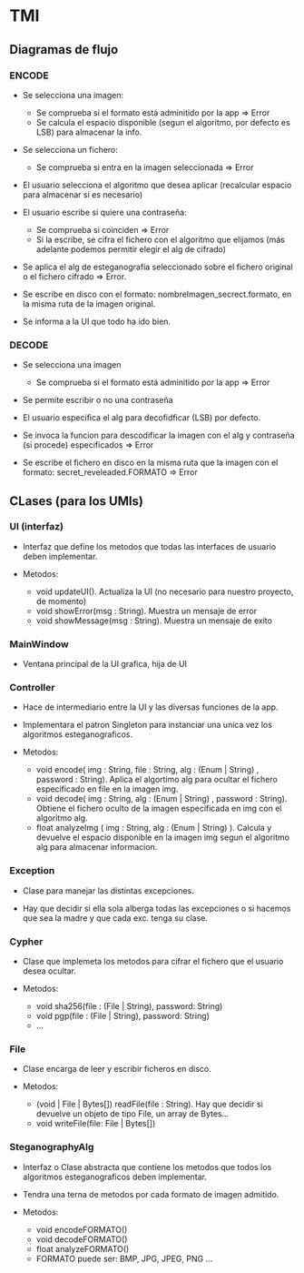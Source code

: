 # TMI

## Diagramas de flujo

### ENCODE

 * Se selecciona una imagen:
    * Se comprueba si el formato está adminitido por la app => Error
    * Se calcula el espacio disponible (segun el algoritmo, por defecto es LSB) para almacenar la info.
 
 * Se selecciona un fichero:
	* Se comprueba si entra en la imagen seleccionada => Error
	
 * El usuario selecciona el algoritmo que desea aplicar (recalcular espacio para almacenar si es necesario)
 
 * El usuario escribe si quiere una contraseña:
	* Se comprueba si coinciden => Error
	* Si la escribe, se cifra el fichero con el algoritmo que elijamos (más adelante podemos permitir elegir el alg de cifrado)
		
 * Se aplica el alg de esteganografía seleccionado sobre el fichero original o el fichero cifrado => Error.
 
 * Se escribe en disco con el formato: nombreImagen_secrect.formato, en la misma ruta de la imagen original.
 
 * Se informa a la UI que todo ha ido bien.

 
### DECODE

 * Se selecciona una imagen
	* Se comprueba si el formato está adminitido por la app => Error
 
 * Se permite escribir o no una contraseña
 
 * El usuario especifica el alg para decofidficar (LSB) por defecto.
 
 * Se invoca la funcion para descodificar la imagen con el alg y contraseña (si procede) especificados => Error
 
 * Se escribe el fichero en disco en la misma ruta que la imagen con el formato: secret_reveleaded.FORMATO => Error


## CLases (para los UMls)

### UI (interfaz)

 * Interfaz que define los metodos que todas las interfaces de usuario deben implementar.

 * Metodos:
	* void updateUI(). Actualiza la UI (no necesario para nuestro proyecto, de momento)
	* void showError(msg : String). Muestra un mensaje de error
	* void showMessage(msg : String). Muestra un mensaje de exito
 
 
### MainWindow
 
 * Ventana principal de la UI grafica, hija de UI
 
### Controller

 * Hace de intermediario entre la UI y las diversas funciones de la app.
 
 * Implementara el patron Singleton para instanciar una unica vez los algoritmos esteganograficos.
 
 * Metodos:
	* void encode( img : String, file : String, alg : (Enum | String) , password : String). Aplica el algortimo alg para ocultar el fichero especificado en file en la imagen img.
	* void decode( img : String, alg : (Enum | String) , password : String). Obtiene el fichero oculto de la imagen especificada en img con el algoritmo alg.
	* float analyzeImg ( img : String, alg : (Enum | String) ). Calcula y devuelve el espacio disponible en la imagen img segun el algoritmo alg para almacenar informacion.
	
### Exception
 
 * Clase para manejar las distintas excepciones.
 
 * Hay que decidir si ella sola alberga todas las excepciones o si hacemos que sea la madre y que cada exc. tenga su clase.
 
### Cypher
 
 * Clase que implemeta los metodos para cifrar el fichero que el usuario desea ocultar.
 
 * Metodos:
 
	* void sha256(file : (File | String), password: String)
	* void pgp(file : (File | String), password: String)
	* ...

### File

 * Clase encarga de leer y escribir ficheros en disco.

 * Metodos:
	
	* (void | File | Bytes[]) readFile(file : String). Hay que decidir si devuelve un objeto de tipo File, un array de Bytes...  
	* void writeFile(file: File | Bytes[])
 
### SteganographyAlg

 * Interfaz o Clase abstracta que contiene los metodos que todos los algoritmos esteganograficos deben implementar.
 
 * Tendra una terna de metodos por cada formato de imagen admitido.
 
 * Metodos:
	* void encodeFORMATO()
	* void decodeFORMATO()
	* float analyzeFORMATO()
	* FORMATO puede ser: BMP, JPG, JPEG, PNG ... 
 
